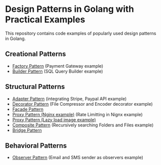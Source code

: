 # Design Patterns in Golang with Practical Examples

This repository contains code examples of popularly used design patterns in Golang.

## Creational Patterns

- [Factory Pattern](factory-pattern/README.md) (Payment Gateway example)
- [Builder Pattern](builder-pattern/README.md) (SQL Query Builder example)

## Structural Patterns

- [Adapter Pattern](adapter-pattern/README.md) (integrating Stripe, Paypal API example)
- [Decorator Pattern](decorator-pattern/README.md) (File Compressor and Encoder decorator example)
- [Facade Pattern](facade-pattern/README.md)
- [Proxy Pattern (Nginx example)](proxy-pattern-nginx/README.md) (Rate Limitting in Nignx example)
- [Proxy Pattern (Lazy load image example)](proxy-pattern/README.md)
- [Composite Pattern](composite-pattern/README.md) (Recursively searching Folders and Files example)
- [Bridge Pattern](bridge-pattern/README.md)

## Behavioral Patterns

- [Observer Pattern](observer-pattern/README.md) (Email and SMS sender as observers example)
